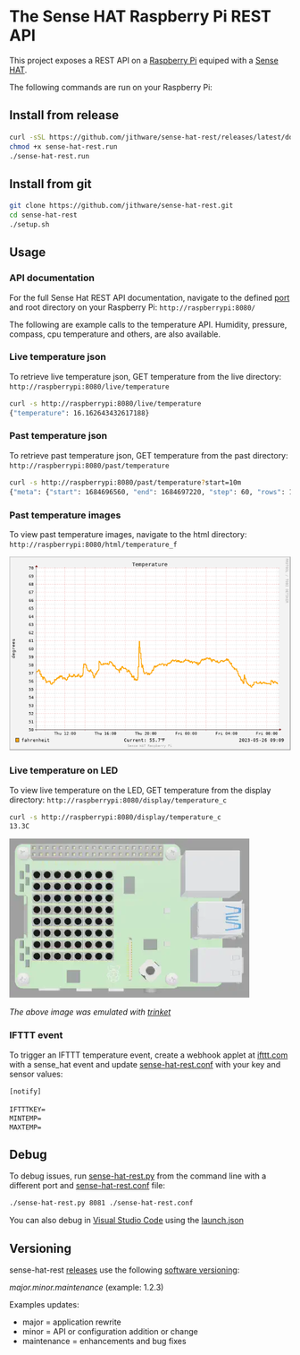 # The Sense HAT Raspberry Pi REST API

This project exposes a REST API on a [Raspberry Pi](https://www.raspberrypi.com/) equiped with a [Sense HAT](https://www.raspberrypi.org/products/sense-hat/).

The following commands are run on your Raspberry Pi:

## Install from release
```sh
curl -sSL https://github.com/jithware/sense-hat-rest/releases/latest/download/sense-hat-rest.run -o sense-hat-rest.run 
chmod +x sense-hat-rest.run
./sense-hat-rest.run 
```

## Install from git

```sh
git clone https://github.com/jithware/sense-hat-rest.git
cd sense-hat-rest
./setup.sh
```

## Usage

### API documentation
For the full Sense Hat REST API documentation, navigate to the defined [port](https://github.com/search?q=repo%3Ajithware%2Fsense-hat-rest+ExecStart&type=code) and root directory on your Raspberry Pi: `http://raspberrypi:8080/` 

The following are example calls to the temperature API. Humidity, pressure, compass, cpu temperature and others, are also available.

### Live temperature json
To retrieve live temperature json, GET temperature from the live directory: `http://raspberrypi:8080/live/temperature`

```sh
curl -s http://raspberrypi:8080/live/temperature
{"temperature": 16.162643432617188}
```

### Past temperature json
To retrieve past temperature json, GET temperature from the past directory: `http://raspberrypi:8080/past/temperature`

```sh
curl -s http://raspberrypi:8080/past/temperature?start=10m
{"meta": {"start": 1684696560, "end": 1684697220, "step": 60, "rows": 11, "columns": 1, "legend": ["temperature"]}, "data": [[15.988164344996578], [15.923168208224487], [15.866838042416385], [15.864454833753204], [15.97578711801058], [15.895773634887693], [15.894235919783785], [15.910474543874104], [15.89725421391983], [15.908842296578978], [null]]}
```

### Past temperature images
To view past temperature images, navigate to the html directory: `http://raspberrypi:8080/html/temperature_f`

![temperature_f](./images/temperature_f.png)

### Live temperature on LED
To view live temperature on the LED, GET temperature from the display directory: `http://raspberrypi:8080/display/temperature_c`

```sh
curl -s http://raspberrypi:8080/display/temperature_c
13.3C
```
![display](./images/display.webp)

_The above image was emulated with [trinket](https://trinket.io/python/47c7c9a5f6?outputOnly=true&runOption=run)_

### IFTTT event

To trigger an IFTTT temperature event, create a webhook applet at [ifttt.com](https://ifttt.com/create/if-maker_webhooks) with a sense_hat event and update [sense-hat-rest.conf](./sense-hat-rest.conf) with your key and sensor values: 
```
[notify]

IFTTTKEY=
MINTEMP=
MAXTEMP=
```

## Debug

To debug issues, run [sense-hat-rest.py](./sense-hat-rest.py) from the command line with a different port and [sense-hat-rest.conf](./sense-hat-rest.conf) file:
```sh
./sense-hat-rest.py 8081 ./sense-hat-rest.conf
```
You can also debug in [Visual Studio Code](https://code.visualstudio.com/download) using the [launch.json](./.vscode/launch.json)

## Versioning

sense-hat-rest [releases](https://github.com/jithware/sense-hat-rest/releases) use the following [software versioning](https://en.wikipedia.org/wiki/Software_versioning):

_major.minor.maintenance_ (example: 1.2.3)

Examples updates:

* major = application rewrite
* minor = API or configuration addition or change
* maintenance = enhancements and bug fixes
